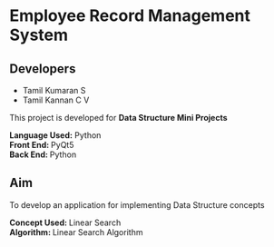 # Employee Record Management System
## Developers
- Tamil Kumaran S
- Tamil Kannan C V

This project is developed for <b>Data Structure Mini Projects</b>

<b>Language Used:</b> Python<br>
<b>Front End: </b> PyQt5<br>
<b>Back End: </b> Python

## Aim
To develop an application for implementing Data Structure concepts<br>

<b>Concept Used: </b> Linear Search<br>
<b>Algorithm: </b> Linear Search Algorithm